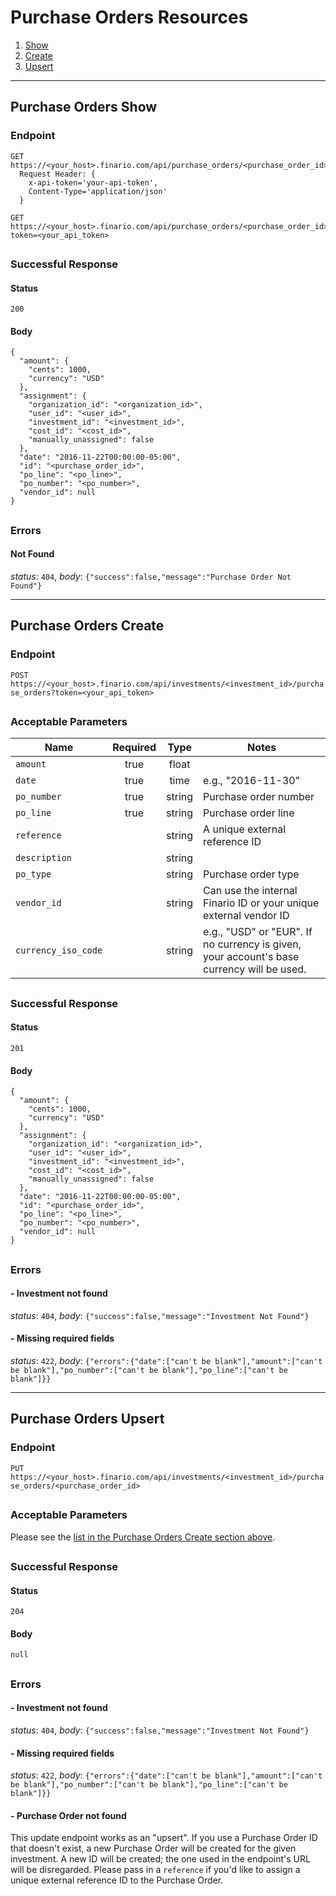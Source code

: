 # Purchase Orders Resources

1. [Show](#purchase-orders-show)
2. [Create](#purchase-orders-create)
3. [Upsert](#purchase-orders-upsert)

* * *

## Purchase Orders Show

### Endpoint
```
GET https://<your_host>.finario.com/api/purchase_orders/<purchase_order_id>
  Request Header: {
    x-api-token='your-api-token',
    Content-Type='application/json'
  }
```
```
GET https://<your_host>.finario.com/api/purchase_orders/<purchase_order_id>?token=<your_api_token>
```
<h2/>


### Successful Response
#### Status
`200`

#### Body
```
{
  "amount": {
    "cents": 1000,
    "currency": "USD"
  },
  "assignment": {
    "organization_id": "<organization_id>",
    "user_id": "<user_id>",
    "investment_id": "<investment_id>",
    "cost_id": "<cost_id>",
    "manually_unassigned": false
  },
  "date": "2016-11-22T00:00:00-05:00",
  "id": "<purchase_order_id>",
  "po_line": "<po_line>",
  "po_number": "<po_number>",
  "vendor_id": null
}
```

<h2/>

### Errors
#### Not Found
_status_: `404`, _body_: `{"success":false,"message":"Purchase Order Not Found"}`

* * *

## Purchase Orders Create

### Endpoint
`POST https://<your_host>.finario.com/api/investments/<investment_id>/purchase_orders?token=<your_api_token>`
<h2/>

### Acceptable Parameters

Name | Required | Type | Notes
---- | :------: | :--: | -----
`amount` | true | float |
`date` | true | time | e.g., "2016-11-30"
`po_number` | true | string | Purchase order number
`po_line` | true | string | Purchase order line
`reference` | | string | A unique external reference ID
`description` | | string |
`po_type` | | string | Purchase order type
`vendor_id` | | string | Can use the internal Finario ID or your unique external vendor ID
`currency_iso_code` | | string | e.g., "USD" or "EUR". If no currency is given, your account's base currency will be used.

<h2/>

### Successful Response
#### Status
`201`

#### Body
```
{
  "amount": {
    "cents": 1000,
    "currency": "USD"
  },
  "assignment": {
    "organization_id": "<organization_id>",
    "user_id": "<user_id>",
    "investment_id": "<investment_id>",
    "cost_id": "<cost_id>",
    "manually_unassigned": false
  },
  "date": "2016-11-22T00:00:00-05:00",
  "id": "<purchase_order_id>",
  "po_line": "<po_line>",
  "po_number": "<po_number>",
  "vendor_id": null
}
```

<h2/>

### Errors
#### - Investment not found
_status_: `404`, _body_: `{"success":false,"message":"Investment Not Found"}`

#### - Missing required fields
_status_: `422`, _body_: `{"errors":{"date":["can't be blank"],"amount":["can't be blank"],"po_number":["can't be blank"],"po_line":["can't be blank"]}}`


* * *


## Purchase Orders Upsert

### Endpoint
`PUT https://<your_host>.finario.com/api/investments/<investment_id>/purchase_orders/<purchase_order_id>`

<h2/>

### Acceptable Parameters
Please see the [list in the Purchase Orders Create section above](#acceptable-parameters).

<h2/>

### Successful Response

#### Status
`204`

#### Body
`null`

<h2/>

### Errors
#### - Investment not found
_status_: `404`, _body_: `{"success":false,"message":"Investment Not Found"}`

#### - Missing required fields
_status_: `422`, _body_: `{"errors":{"date":["can't be blank"],"amount":["can't be blank"],"po_number":["can't be blank"],"po_line":["can't be blank"]}}`

#### - Purchase Order not found
This update endpoint works as an "upsert". If you use a Purchase Order ID that doesn't exist, a new Purchase Order will be created for the given investment. A new ID will be created; the one used in the endpoint's URL will be disregarded. Please pass in a `reference` if you'd like to assign a unique external reference ID to the Purchase Order.
